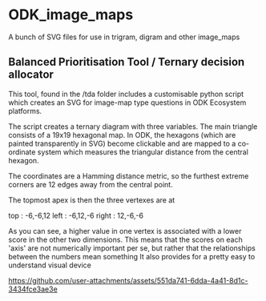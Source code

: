 # ODK_image_maps
A bunch of SVG files for use in trigram, digram and other image_maps

## Balanced Prioritisation Tool / Ternary decision allocator

This tool, found in the /tda folder includes a customisable python script which creates an SVG for image-map type questions in ODK Ecosystem platforms.

The script creates a ternary diagram with three variables. The main triangle consists of a 19x19 hexagonal map.
In ODK, the hexagons (which are painted transparently in SVG) become clickable and are mapped to a co-ordinate system which measures the triangular distance from the central hexagon. 

The coordinates are a Hamming distance metric, so the furthest extreme corners are 12 edges away from the central point.

The topmost apex is then the three vertexes are at 

top   :  -6,-6,12
left  :  -6,12,-6
right :  12,-6,-6

As you can see, a higher value in one vertex is associated with a lower score in the other two dimensions.
This means that the scores on each 'axis' are not numerically important per se, but rather that the relationships between the numbers mean something
It also provides for a pretty easy to understand visual device

https://github.com/user-attachments/assets/551da741-6dda-4a41-8d1c-3434fce3ae3e

